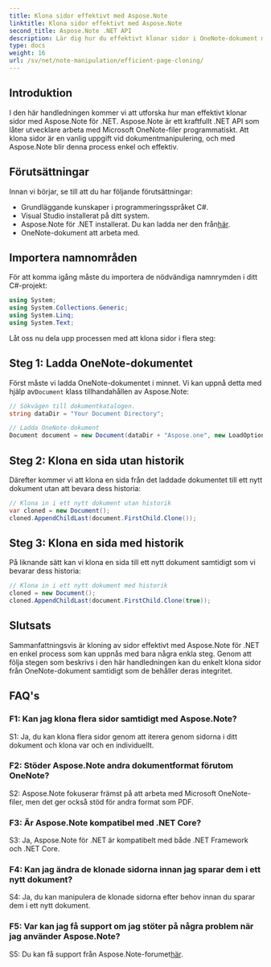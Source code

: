 ```yaml
---
title: Klona sidor effektivt med Aspose.Note
linktitle: Klona sidor effektivt med Aspose.Note
second_title: Aspose.Note .NET API
description: Lär dig hur du effektivt klonar sidor i OneNote-dokument med Aspose.Note för .NET. Följ vår steg-för-steg handledning för enkel implementering.
type: docs
weight: 16
url: /sv/net/note-manipulation/efficient-page-cloning/
---
```

## Introduktion

I den här handledningen kommer vi att utforska hur man effektivt klonar sidor med Aspose.Note för .NET. Aspose.Note är ett kraftfullt .NET API som låter utvecklare arbeta med Microsoft OneNote-filer programmatiskt. Att klona sidor är en vanlig uppgift vid dokumentmanipulering, och med Aspose.Note blir denna process enkel och effektiv.

## Förutsättningar

Innan vi börjar, se till att du har följande förutsättningar:

- Grundläggande kunskaper i programmeringsspråket C#.
- Visual Studio installerat på ditt system.
-  Aspose.Note för .NET installerat. Du kan ladda ner den från[här](https://releases.aspose.com/note/net/).
- OneNote-dokument att arbeta med.

## Importera namnområden

För att komma igång måste du importera de nödvändiga namnrymden i ditt C#-projekt:

```csharp
using System;
using System.Collections.Generic;
using System.Linq;
using System.Text;
```

Låt oss nu dela upp processen med att klona sidor i flera steg:

## Steg 1: Ladda OneNote-dokumentet

 Först måste vi ladda OneNote-dokumentet i minnet. Vi kan uppnå detta med hjälp av`Document` klass tillhandahållen av Aspose.Note:

```csharp
// Sökvägen till dokumentkatalogen.
string dataDir = "Your Document Directory";

// Ladda OneNote-dokument
Document document = new Document(dataDir + "Aspose.one", new LoadOptions { LoadHistory = true });
```

## Steg 2: Klona en sida utan historik

Därefter kommer vi att klona en sida från det laddade dokumentet till ett nytt dokument utan att bevara dess historia:

```csharp
// Klona in i ett nytt dokument utan historik
var cloned = new Document();
cloned.AppendChildLast(document.FirstChild.Clone());
```

## Steg 3: Klona en sida med historik

På liknande sätt kan vi klona en sida till ett nytt dokument samtidigt som vi bevarar dess historia:

```csharp
// Klona in i ett nytt dokument med historik
cloned = new Document();
cloned.AppendChildLast(document.FirstChild.Clone(true));
```

## Slutsats

Sammanfattningsvis är kloning av sidor effektivt med Aspose.Note för .NET en enkel process som kan uppnås med bara några enkla steg. Genom att följa stegen som beskrivs i den här handledningen kan du enkelt klona sidor från OneNote-dokument samtidigt som de behåller deras integritet.

## FAQ's

### F1: Kan jag klona flera sidor samtidigt med Aspose.Note?

S1: Ja, du kan klona flera sidor genom att iterera genom sidorna i ditt dokument och klona var och en individuellt.

### F2: Stöder Aspose.Note andra dokumentformat förutom OneNote?

S2: Aspose.Note fokuserar främst på att arbeta med Microsoft OneNote-filer, men det ger också stöd för andra format som PDF.

### F3: Är Aspose.Note kompatibel med .NET Core?

S3: Ja, Aspose.Note för .NET är kompatibelt med både .NET Framework och .NET Core.

### F4: Kan jag ändra de klonade sidorna innan jag sparar dem i ett nytt dokument?

S4: Ja, du kan manipulera de klonade sidorna efter behov innan du sparar dem i ett nytt dokument.

### F5: Var kan jag få support om jag stöter på några problem när jag använder Aspose.Note?

 S5: Du kan få support från Aspose.Note-forumet[här](https://forum.aspose.com/c/note/28).